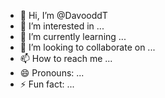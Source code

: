 - 👋 Hi, I’m @DavooddT
- 👀 I’m interested in ...
- 🌱 I’m currently learning ...
- 💞️ I’m looking to collaborate on ...
- 📫 How to reach me ...
- 😄 Pronouns: ...
- ⚡ Fun fact: ...

<!---
DavooddT/DavooddT is a ✨ special ✨ repository because its `README.md` (this file) appears on your GitHub profile.
You can click the Preview link to take a look at your changes.
--->
